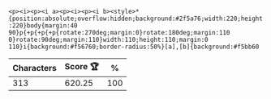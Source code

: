 `<p><i><p><i a><p><i><p><i b><style>*{position:absolute;overflow:hidden;background:#2f5a76;width:220;height:220}body{margin:40 90}p{+p{+p{+p{rotate:270deg;margin:0}rotate:180deg;margin:110 0}rotate:90deg;margin:110}width:110;height:110;margin:0 110}i{background:#f56760;border-radius:50%}[a],[b]{background:#f5bb60`

| Characters | Score 🏆 | %   |
| ---------- | -------- | --- |
| 313        | 620.25   | 100 |
